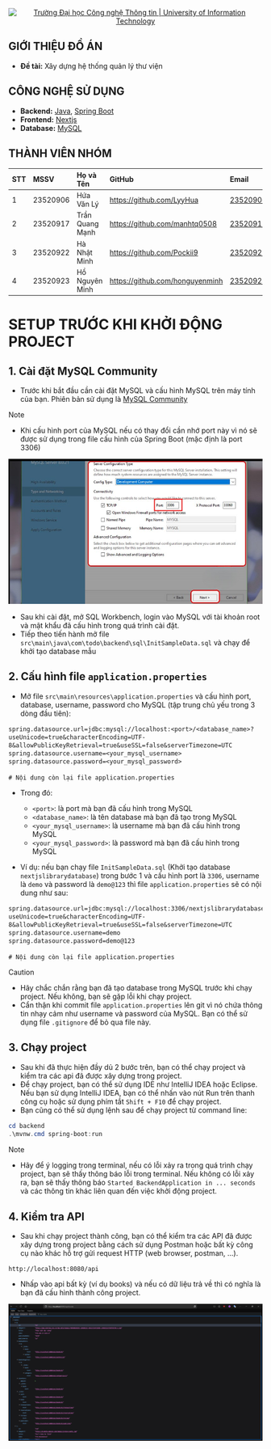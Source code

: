<p align="center">
  <a href="https://www.uit.edu.vn/" title="Trường Đại học Công nghệ Thông tin" style="border: none;">
    <img src="https://i.imgur.com/WmMnSRt.png" alt="Trường Đại học Công nghệ Thông tin | University of Information Technology">
  </a>
</p>

## GIỚI THIỆU ĐỒ ÁN

-    **Đề tài:** Xây dựng hệ thống quản lý thư viện

## CÔNG NGHỆ SỬ DỤNG

-    **Backend:** [Java](https://www.java.com/en/), [Spring Boot](https://docs.spring.io/spring-boot/docs/current/reference/htmlsingle/)
-    **Frontend:** [Nextjs](https://nextjs.org/)
-    **Database:** [MySQL](https://www.mysql.com/)

## THÀNH VIÊN NHÓM

| STT | MSSV     | Họ và Tên            | GitHub                            | Email                  |
| :-- | :------- | :------------------- | :-------------------------------- | :--------------------- |
| 1   | 23520906 | Hứa Văn Lý           | https://github.com/LyyHua         | 23520906@gm.uit.edu.vn |
| 2   | 23520917 | Trần Quang Mạnh      | https://github.com/manhtq0508     | 23520917@gm.uit.edu.vn |
| 3   | 23520922 | Hà Nhật Minh         | https://github.com/Pockii9        | 23520922@gm.uit.edu.vn |
| 4   | 23520923 | Hồ Nguyên Minh       | https://github.com/honguyenminh   | 23520923@gm.uit.edu.vn |

# SETUP TRƯỚC KHI KHỞI ĐỘNG PROJECT

## 1. Cài đặt MySQL Community

- Trước khi bắt đầu cần cài đặt MySQL và cấu hình MySQL trên máy tính của bạn. Phiên bản sử dụng là [MySQL Community](https://dev.mysql.com/downloads/installer/)

> [!NOTE]
> - Khi cấu hình port của MySQL nếu có thay đổi cần nhớ port này vì nó sẽ được sử dụng trong file cấu hình của Spring Boot (mặc định là port 3306)
> 
> ![MySQL Port](assets/images/port_config.png)

- Sau khi cài đặt, mở SQL Workbench, login vào MySQL với tài khoản root và mật khẩu đã cấu hình trong quá trình cài đặt.
- Tiếp theo tiến hành mở file `src\main\java\com\todo\backend\sql\InitSampleData.sql` và chạy để khởi tạo database mẫu

## 2. Cấu hình file `application.properties`

- Mở file `src\main\resources\application.properties` và cấu hình port, database, username, password cho MySQL (tập trung chủ yếu trong 3 dòng đầu tiên):

```properties
spring.datasource.url=jdbc:mysql://localhost:<port>/<database_name>?useUnicode=true&characterEncoding=UTF-8&allowPublicKeyRetrieval=true&useSSL=false&serverTimezone=UTC
spring.datasource.username=<your_mysql_username>
spring.datasource.password=<your_mysql_password>

# Nội dung còn lại file application.properties
```

- Trong đó:
  - `<port>`: là port mà bạn đã cấu hình trong MySQL
  - `<database_name>`: là tên database mà bạn đã tạo trong MySQL
  - `<your_mysql_username>`: là username mà bạn đã cấu hình trong MySQL
  - `<your_mysql_password>`: là password mà bạn đã cấu hình trong MySQL

- Ví dụ: nếu bạn chạy file `InitSampleData.sql` (Khởi tạo database `nextjslibrarydatabase`) trong bước 1 và cấu hình port là `3306`, username là `demo` và password là `demo@123` thì file `application.properties` sẽ có nội dung như sau:

```properties
spring.datasource.url=jdbc:mysql://localhost:3306/nextjslibrarydatabase?useUnicode=true&characterEncoding=UTF-8&allowPublicKeyRetrieval=true&useSSL=false&serverTimezone=UTC
spring.datasource.username=demo
spring.datasource.password=demo@123

# Nội dung còn lại file application.properties
```

> [!CAUTION]
> - Hãy chắc chắn rằng bạn đã tạo database trong MySQL trước khi chạy project. Nếu không, bạn sẽ gặp lỗi khi chạy project.
> - Cẩn thận khi commit file `application.properties` lên git vì nó chứa thông tin nhạy cảm như username và password của MySQL. Bạn có thể sử dụng file `.gitignore` để bỏ qua file này.

## 3. Chạy project

- Sau khi đã thực hiện đầy dủ 2 bước trên, bạn có thể chạy project và kiểm tra các api đã được xây dựng trong project.
- Để chạy project, bạn có thể sử dụng IDE như IntelliJ IDEA hoặc Eclipse. Nếu bạn sử dụng IntelliJ IDEA, bạn có thể nhấn vào nút Run trên thanh công cụ hoặc sử dụng phím tắt `Shift + F10` để chạy project.
- Bạn cũng có thể sử dụng lệnh sau để chạy project từ command line:

```powershell
cd backend
.\mvnw.cmd spring-boot:run
```

> [!NOTE]
> - Hãy để ý logging trong terminal, nếu có lỗi xảy ra trong quá trình chạy project, bạn sẽ thấy thông báo lỗi trong terminal. Nếu không có lỗi xảy ra, bạn sẽ thấy thông báo `Started BackendApplication in ... seconds` và các thông tin khác liên quan đến việc khởi động project.

## 4. Kiểm tra API

- Sau khi chạy project thành công, bạn có thể kiểm tra các API đã được xây dựng trong project bằng cách sử dụng Postman hoặc bất kỳ công cụ nào khác hỗ trợ gửi request HTTP (web browser, postman, ...).

```link
http://localhost:8080/api
```

- Nhấp vào api bất kỳ (ví dụ books) và nếu có dữ liệu trả về thì có nghĩa là bạn đã cấu hình thành công project.

![Book API](assets/images/book_api_response.png)
